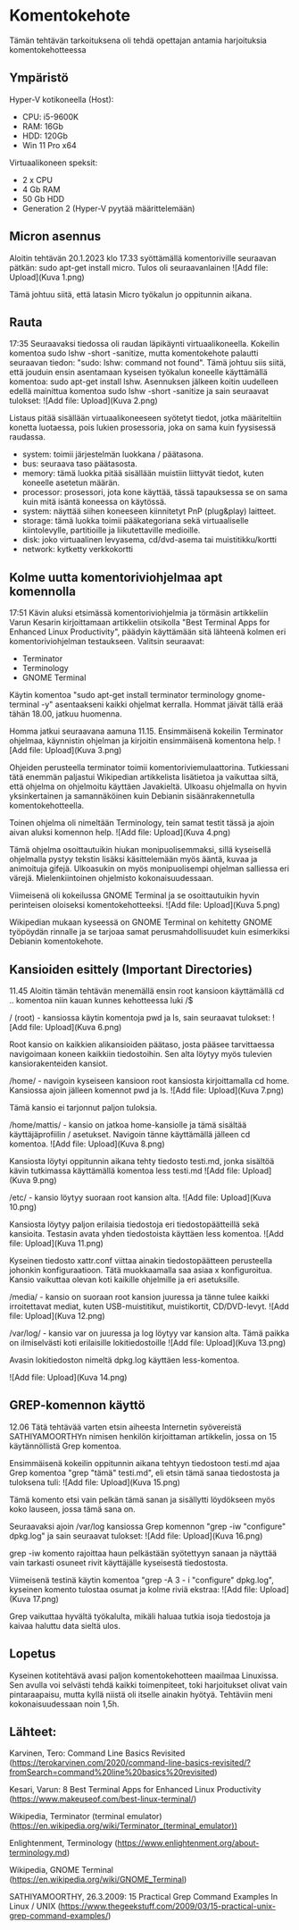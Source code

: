 # Komentokehote
Tämän tehtävän tarkoituksena oli tehdä opettajan antamia harjoituksia komentokehotteessa

## Ympäristö

Hyper-V kotikoneella (Host):
- CPU: i5-9600K
- RAM: 16Gb
- HDD: 120Gb
- Win 11 Pro x64

Virtuaalikoneen speksit:
- 2 x CPU
- 4 Gb RAM
- 50 Gb HDD
- Generation 2 (Hyper-V pyytää määrittelemään)

## Micron asennus
Aloitin tehtävän 20.1.2023 klo 17.33 syöttämällä komentoriville seuraavan pätkän: sudo apt-get install micro.
Tulos oli seuraavanlainen ![Add file: Upload](Kuva 1.png) </br>

Tämä johtuu siitä, että latasin Micro työkalun jo oppitunnin aikana.


## Rauta
17:35
Seuraavaksi tiedossa oli raudan läpikäynti virtuaalikoneella. Kokeilin komentoa sudo lshw -short -sanitize, mutta komentokehote palautti seuraavan tiedon: "sudo: lshw: command not found". Tämä johtuu siis siitä, että jouduin ensin asentamaan kyseisen työkalun koneelle käyttämällä komentoa: sudo apt-get install lshw.
Asennuksen jälkeen koitin uudelleen edellä mainittua komentoa sudo lshw -short -sanitize ja sain seuraavat tulokset: ![Add file: Upload](Kuva 2.png) </br>

Listaus pitää sisällään virtuaalikoneeseen syötetyt tiedot, jotka määriteltiin konetta luotaessa, pois lukien prosessoria, joka on sama kuin fyysisessä raudassa.
- system: toimii järjestelmän luokkana / päätasona.
- bus: seuraava taso päätasosta.
- memory: tämä luokka pitää sisällään muistiin liittyvät tiedot, kuten koneelle asetetun määrän.
- processor: prosessori, jota kone käyttää, tässä tapauksessa se on sama kuin mitä isäntä koneessa on käytössä.
- system: näyttää siihen koneeseen kiinnitetyt PnP (plug&play) laitteet.
- storage: tämä luokka toimii pääkategoriana sekä virtuaaliselle kiintolevylle, partitioille ja liikutettaville medioille.
- disk: joko virtuaalinen levyasema, cd/dvd-asema tai muistitikku/kortti
- network: kytketty verkkokortti


## Kolme uutta komentoriviohjelmaa apt komennolla
17:51
Kävin aluksi etsimässä komentoriviohjelmia ja törmäsin artikkeliin Varun Kesarin kirjoittamaan artikkeliin otsikolla "Best Terminal Apps for Enhanced Linux Productivity", päädyin käyttämään sitä lähteenä kolmen eri komentoriviohjelman testaukseen. Valitsin seuraavat:
- Terminator
- Terminology
- GNOME Terminal

Käytin komentoa "sudo apt-get install terminator terminology gnome-terminal -y" asentaakseni kaikki ohjelmat kerralla. Hommat jäivät tällä erää tähän 18.00, jatkuu huomenna.

Homma jatkui seuraavana aamuna 11.15.
Ensimmäisenä kokeilin Terminator ohjelmaa, käynnistin ohjelman ja kirjoitin ensimmäisenä komentona help.
![Add file: Upload](Kuva 3.png) </br>

Ohjeiden perusteella terminator toimii komentoriviemulaattorina. Tutkiessani tätä enemmän paljastui Wikipedian artikkelista lisätietoa ja vaikuttaa siltä, että ohjelma on ohjelmoitu käyttäen Javakieltä. Ulkoasu ohjelmalla on hyvin yksinkertainen ja samannäköinen kuin Debianin sisäänrakennetulla komentokehotteella.

Toinen ohjelma oli nimeltään Terminology, tein samat testit tässä ja ajoin aivan aluksi komennon help.
![Add file: Upload](Kuva 4.png) </br>

Tämä ohjelma osoittautuikin hiukan monipuolisemmaksi, sillä kyseisellä ohjelmalla pystyy tekstin lisäksi käsittelemään myös ääntä, kuvaa ja animoituja gifejä.
Ulkoasukin on myös monipuolisempi ohjelman salliessa eri värejä. Mielenkiintoinen ohjelmisto kokonaisuudessaan.

Viimeisenä oli kokeilussa GNOME Terminal ja se osoittautuikin hyvin perinteisen oloiseksi komentokehotteeksi.
![Add file: Upload](Kuva 5.png) </br>

Wikipedian mukaan kyseessä on GNOME Terminal on kehitetty GNOME työpöydän rinnalle ja se tarjoaa samat perusmahdollisuudet kuin esimerkiksi Debianin komentokehote.



## Kansioiden esittely (Important Directories)
11.45
Aloitin tämän tehtävän menemällä ensin root kansioon käyttämällä cd .. komentoa niin kauan kunnes kehotteessa luki /$

/ (root) - kansiossa käytin komentoja pwd ja ls, sain seuraavat tulokset:
![Add file: Upload](Kuva 6.png) </br>

Root kansio on kaikkien alikansioiden päätaso, josta pääsee tarvittaessa navigoimaan koneen kaikkiin tiedostoihin. Sen alta löytyy myös tulevien kansiorakenteiden kansiot.

/home/ - navigoin kyseiseen kansioon root kansiosta kirjoittamalla cd home. Kansiossa ajoin jälleen komennot pwd ja ls.
![Add file: Upload](Kuva 7.png) </br>

Tämä kansio ei tarjonnut paljon tuloksia.

/home/mattis/ - kansio on jatkoa home-kansiolle ja tämä sisältää käyttäjäprofiilin / asetukset. Navigoin tänne käyttämällä jälleen cd komentoa.
![Add file: Upload](Kuva 8.png) </br>

Kansiosta löytyi oppitunnin aikana tehty tiedosto testi.md, jonka sisältöä kävin tutkimassa käyttämällä komentoa less testi.md
![Add file: Upload](Kuva 9.png) </br>

/etc/ - kansio löytyy suoraan root kansion alta. ![Add file: Upload](Kuva 10.png) </br>

Kansiosta löytyy paljon erilaisia tiedostoja eri tiedostopäätteillä sekä kansioita. Testasin avata yhden tiedostoista käyttäen less komentoa.
![Add file: Upload](Kuva 11.png) </br>

Kyseinen tiedosto xattr.conf viittaa ainakin tiedostopäätteen perusteella johonkin konfiguraatioon. Tätä muokkaamalla saa asiaa x konfiguroitua.
Kansio vaikuttaa olevan koti kaikille ohjelmille ja eri asetuksille.

/media/ - kansio on suoraan root kansion juuressa ja tänne tulee kaikki irroitettavat mediat, kuten USB-muistitikut, muistikortit, CD/DVD-levyt.
![Add file: Upload](Kuva 12.png) </br>

/var/log/ - kansio var on juuressa ja log löytyy var kansion alta. Tämä paikka on ilmiselvästi koti erilaisille lokitiedostoille
![Add file: Upload](Kuva 13.png) </br>

Avasin lokitiedoston nimeltä dpkg.log käyttäen less-komentoa.

![Add file: Upload](Kuva 14.png) </br>



## GREP-komennon käyttö
12.06
Tätä tehtävää varten etsin aiheesta Internetin syövereistä SATHIYAMOORTHYn nimisen henkilön kirjoittaman artikkelin, jossa on 15 käytännöllistä Grep komentoa. 

Ensimmäisenä kokeilin oppitunnin aikana tehtyyn tiedostoon testi.md ajaa Grep komentoa "grep "tämä" testi.md", eli etsin tämä sanaa tiedostosta ja tuloksena tuli:
![Add file: Upload](Kuva 15.png) </br>

Tämä komento etsi vain pelkän tämä sanan ja sisällytti löydökseen myös koko lauseen, jossa tämä sana on.

Seuraavaksi ajoin /var/log kansiossa Grep komennon "grep -iw "configure" dpkg.log" ja sain seuraavat tulokset:
![Add file: Upload](Kuva 16.png) </br>

grep -iw komento rajoittaa haun pelkästään syötettyyn sanaan ja näyttää vain tarkasti osuneet rivit käyttäjälle kyseisestä tiedostosta.

Viimeisenä testinä käytin komentoa "grep -A 3 - i "configure" dpkg.log", kyseinen komento tulostaa osumat ja kolme riviä ekstraa:
![Add file: Upload](Kuva 17.png) </br>

Grep vaikuttaa hyvältä työkalulta, mikäli haluaa tutkia isoja tiedostoja ja kaivaa haluttu data sieltä ulos.

## Lopetus
Kyseinen kotitehtävä avasi paljon komentokehotteen maailmaa Linuxissa. Sen avulla voi selvästi tehdä kaikki toimenpiteet, toki harjoitukset olivat vain pintaraapaisu, mutta kyllä niistä oli itselle ainakin hyötyä. Tehtäviin meni kokonaisuudessaan noin 1,5h.

## Lähteet:

Karvinen, Tero: Command Line Basics Revisited
(https://terokarvinen.com/2020/command-line-basics-revisited/?fromSearch=command%20line%20basics%20revisited)

Kesari, Varun: 8 Best Terminal Apps for Enhanced Linux Productivity
(https://www.makeuseof.com/best-linux-terminal/)

Wikipedia, Terminator (terminal emulator)
(https://en.wikipedia.org/wiki/Terminator_(terminal_emulator))

Enlightenment, Terminology
(https://www.enlightenment.org/about-terminology.md)

Wikipedia, GNOME Terminal
(https://en.wikipedia.org/wiki/GNOME_Terminal)

SATHIYAMOORTHY, 26.3.2009: 15 Practical Grep Command Examples In Linux / UNIX
(https://www.thegeekstuff.com/2009/03/15-practical-unix-grep-command-examples/)
